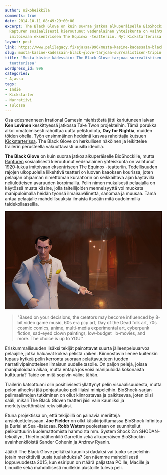 ```yaml
---
author: nikoheikkila
comments: true
date: 2014-10-11 08:49:29+00:00
excerpt: The Black Glove on kuin suoraa jatkoa alkuperäiselle BioShockille, mutta
  Rapturen sosiaalisesti kieroutunut vedenalainen yhteiskunta on vaihtunut 1920-lukua
  imitoivaan eksentriseen The Equinox -teatteriin. Nyt Kickstarterissa.
layout: post
link: https://www.pelilegacy.fi/ajassa/996/musta-kasine-kadessain-black-glove-tarjoaa-surrealistisen-tripin-1920-lukulaisessa-teatterissa
slug: musta-kasine-kadessain-black-glove-tarjoaa-surrealistisen-tripin-1920-lukulaisessa-teatterissa
title: 'Musta käsine kädessäin: The Black Glove tarjoaa surrealistisen tripin 1920-lukulaisessa
  teatterissa'
wordpress_id: 996
categories:
- Ajassa
tags:
- Indie
- Kickstarter
- Narratiivi
- Tulossa
---
```






Osa edesmenneen Irrational Gamesin miehistöstä jätti kariutuneen laivan **Ken Levinen** keskittyessä jatkossa Take Twon projekteihin. Tämä porukka alkoi omatoimisesti rahoittaa uutta pelistudiota, **Day for Nightia**, muiden töiden ohella. Työn ensimmäinen hedelmä kasvaa rahoittajia kutsuen [Kickstarterissa](https://www.kickstarter.com/projects/theblackglove/the-black-glove). The Black Glove on herkullisen näköinen ja leikittelee trailerin perusteella vakuuttavasti uusilla ideoilla.

**The Black Glove** on kuin suoraa jatkoa alkuperäiselle BioShockille, mutta [Rapturen](http://www.pelilegacy.fi/ajassa/772/katso-bioshock-lyhytelokuva-brothers-rapture) sosiaalisesti kieroutunut vedenalainen yhteiskunta on vaihtunut 1920-lukua imitoivaan eksentriseen The Equinox -teatteriin. Todellisuuden rajojen ulkopuolella liikehtivä teatteri on luovan kaaoksen kourissa, joten pelaajan ohjaaman nimettömän kuraattorin on seikkailtava ajan käytävillä neliulotteisen avaruuden korpimailla. Pelin nimen mukaisesti pelaajalla on käytössä musta käsine, jolla taiteilijoiden menneisyyttä voi muokata manipuloimalla heidän työnsä ilmaisuvälinettä, sanomaa ja muusaa. Tämä antaa pelaajalle mahdollisuuksia ilmaista itseään mitä oudoimmilla taidekollaaseilla.

[![The Black Glove: Mr. Cribbage](/uploads/2014/10/the_black_glove.jpg)](/uploads/2014/10/the_black_glove.jpg)



<blockquote>"Based on your decisions, the creators may become influenced by 8-bit video game music, 60s era pop art, Day of the Dead folk art, 70s cosmic comics, anime, multi-media experimental art, cyberpunk fiction, sad-eyed clown paintings, low-budget   b-movies, and more. The choice is up to YOU."</blockquote>



Eriskummallisuuden lisäksi tekijät painottavat suurta jälleenpeluuarvoa pelaajille, jotka haluavat kokea pelistä kaiken. Kiinnostavin lienee kuitenkin lupaus kytkeä pelin kerronta suoraan pelattavuuteen tuoden narratiivipainotteisen ilmaisun uudelle tasolle. On paljon pelejä, joissa manipuloidaan aikaa, mutta entäpä jos voisi manipuloida kokonaista kulttuuria? Taide on mitä sopivin väline tähän.

Trailerin katsottuani olin positiivisesti yllättynyt pelin visuaalisuudesta, mutta pelon aiheeksi jää pohjautuuko peli liiaksi minipeleihin. BioShock-sarjan pelimaailmojen tutkiminen on ollut kiinnostavaa ja palkitsevaa, joten olisi sääli, mikäli The Black Gloven teatteri jäisi vain kauniiksi ja merkityksettömäksi rekvisiitaksi.

Etuna projektissa on, että tekijöillä on painavia meriittejä ansioluettelossaan. **Joe Fielder** on ollut käsikirjoittamassa BioShock Infinitea ja Burial at Sea -lisäosaa. **Robb Waters** puolestaan on suunnitellut pelikulttuurin kuolemattomista hahmoista mm. System Shock 2:n SHODAN-tekoälyn, Thiefin päähenkilö Garrettin sekä alkuperäisen BioShockin avainhenkilöistä Sander Cohenin ja Andrew Ryanin.

Jääkö The Black Glove pelkäksi kauniiksi dadaksi vai tuoko se peleihin jotain merkittäviä uusia tuulahduksia? Sen näemme mahdollisesti loppuvuodesta 2015, kun esiripun on määrä paljastaa PC:lle, Macille ja Linuxille sekä mahdollisesti muillekin alustoille tuleva peli.
